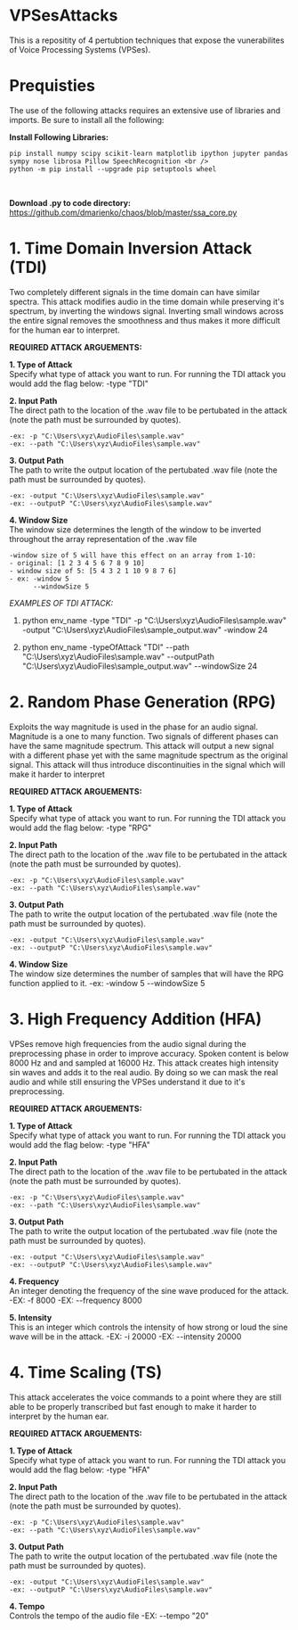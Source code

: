 # VPSesAttacks
This is a repositity of 4 pertubtion techniques that expose the vunerabilites of Voice Processing Systems (VPSes).


# Prequisties
The use of the following attacks requires an extensive use of libraries and imports. Be sure to install all the following:

**Install Following Libraries:** <br />
```
pip install numpy scipy scikit-learn matplotlib ipython jupyter pandas sympy nose librosa Pillow SpeechRecognition <br />
python -m pip install --upgrade pip setuptools wheel
```
<br />

**Download .py to code directory:** <br />
https://github.com/dmarienko/chaos/blob/master/ssa_core.py


# 1. Time Domain Inversion Attack (TDI)
Two completely different signals in the time domain can have similar spectra. This attack modifies audio in the time domain while preserving it's spectrum, by inverting the windows signal. Inverting small windows across the entire signal removes the smoothness and thus makes it more difficult for the human ear to interpret. 

**REQUIRED ATTACK ARGUEMENTS:** <br />

**1. Type of Attack** <br />
Specify what type of attack you want to run. For running the TDI attack you would add the flag below:
-type "TDI"


**2. Input Path** <br />
The direct path to the location of the .wav file to be pertubated in the attack (note the path must be surrounded by quotes).

    -ex: -p "C:\Users\xyz\AudioFiles\sample.wav"
    -ex: --path "C:\Users\xyz\AudioFiles\sample.wav"

**3. Output Path** <br />
The path to write the output location of the pertubated .wav file (note the path must be surrounded by quotes).

    -ex: -output "C:\Users\xyz\AudioFiles\sample.wav"
    -ex: --outputP "C:\Users\xyz\AudioFiles\sample.wav"

**4. Window Size** <br />
The window size determines the length of the window to be inverted throughout the array representation of the .wav file

    -window size of 5 will have this effect on an array from 1-10:              
    - original: [1 2 3 4 5 6 7 8 9 10]                         
    - window size of 5: [5 4 3 2 1 10 9 8 7 6]    
    - ex: -window 5
          --windowSize 5

*EXAMPLES OF TDI ATTACK:*<br />
1. python env_name -type "TDI" -p "C:\Users\xyz\AudioFiles\sample.wav" -output "C:\Users\xyz\AudioFiles\sample_output.wav" -window 24

2. python env_name -typeOfAttack "TDI" --path "C:\Users\xyz\AudioFiles\sample.wav" --outputPath "C:\Users\xyz\AudioFiles\sample_output.wav" --windowSize 24



# 2. Random Phase Generation (RPG)
Exploits the way magnitude is used in the phase for an audio signal. Magnitude is a one to many function. Two signals of different phases can have the same magnitude spectrum. This attack will output a new signal with a different phase yet with the same magnitude spectrum as the original signal. This attack will thus introduce discontinuities in the signal which will make it harder to interpret 

**REQUIRED ATTACK ARGUEMENTS:** <br />

**1. Type of Attack** <br />
Specify what type of attack you want to run. For running the TDI attack you would add the flag below:
-type "RPG"

**2. Input Path** <br />
The direct path to the location of the .wav file to be pertubated in the attack (note the path must be surrounded by quotes).

    -ex: -p "C:\Users\xyz\AudioFiles\sample.wav"
    -ex: --path "C:\Users\xyz\AudioFiles\sample.wav"

**3. Output Path** <br />
The path to write the output location of the pertubated .wav file (note the path must be surrounded by quotes).

    -ex: -output "C:\Users\xyz\AudioFiles\sample.wav"
    -ex: --outputP "C:\Users\xyz\AudioFiles\sample.wav"

**4. Window Size** <br />
The window size determines the number of samples that will have the RPG function applied to it. 
    -ex: -window 5
         --windowSize 5

# 3. High Frequency Addition (HFA)
VPSes remove high frequencies from the audio signal during the preprocessing phase in order to improve accuracy. Spoken content is below 8000 Hz and and sampled at 16000 Hz. This attack creates high intensity sin waves and adds it to the real audio. By doing so we can mask the real audio and while still ensuring the VPSes understand it due to it's preprocessing. 

**REQUIRED ATTACK ARGUEMENTS:** <br />

**1. Type of Attack** <br />
Specify what type of attack you want to run. For running the TDI attack you would add the flag below:
-type "HFA"

**2. Input Path** <br />
The direct path to the location of the .wav file to be pertubated in the attack (note the path must be surrounded by quotes).

    -ex: -p "C:\Users\xyz\AudioFiles\sample.wav"
    -ex: --path "C:\Users\xyz\AudioFiles\sample.wav"

**3. Output Path** <br />
The path to write the output location of the pertubated .wav file (note the path must be surrounded by quotes).

    -ex: -output "C:\Users\xyz\AudioFiles\sample.wav"
    -ex: --outputP "C:\Users\xyz\AudioFiles\sample.wav"

**4. Frequency** <br />
An integer denoting the frequency of the sine wave produced for the attack.
    -EX: -f 8000
    -EX: --frequency 8000

**5. Intensity** <br />
This is an integer which controls the intensity of how strong or loud the sine wave will be in the attack.
    -EX: -i 20000
    -EX: --intensity 20000


# 4. Time Scaling (TS)
This attack accelerates the voice commands to a point where they are still able to be properly transcribed but fast enough to make it harder to interpret by the human ear.

**REQUIRED ATTACK ARGUEMENTS:** <br />

**1. Type of Attack** <br />
Specify what type of attack you want to run. For running the TDI attack you would add the flag below:
-type "HFA"

**2. Input Path** <br />
The direct path to the location of the .wav file to be pertubated in the attack (note the path must be surrounded by quotes).

    -ex: -p "C:\Users\xyz\AudioFiles\sample.wav"
    -ex: --path "C:\Users\xyz\AudioFiles\sample.wav"

**3. Output Path** <br />
The path to write the output location of the pertubated .wav file (note the path must be surrounded by quotes).

    -ex: -output "C:\Users\xyz\AudioFiles\sample.wav"
    -ex: --outputP "C:\Users\xyz\AudioFiles\sample.wav"

**4. Tempo** <br />
Controls the tempo of the audio file
-EX: --tempo "20"